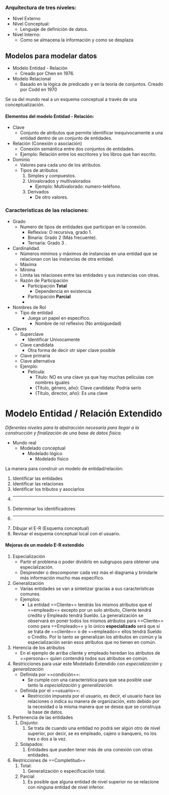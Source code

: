 ### Arquitectura de tres niveles:
- Nivel Externo
- NIvel Conceptual: 
	- Lenguaje de definición de datos. 
- Nivel Interno: 
	- Como se almacena la información y como se desplaza 

## Modelos para modelar datos
- Modelo Entidad - Relación
	- Creado por Chen en 1976. 
- Modelo Relacional
	- Basado en la lógica de predicado y en la teoría de conjuntos. Creado por Codd en 1970

Se va del mundo real a un esquema conceptual a través de una conceptualización. 

#### Elementos del modelo Entidad - Relación:
- Clave
	- Conjunto de atributos que permite identificar inequivocamente a una entidad dentro de un conjunto de entidades. 
- Relación (Conexión o asociación)
	- Conexión semántica entre dos conjuntos de entidades. 
	- Ejemplo: Relación entre los escritores y los libros que han escrito. 
- Dominio
	- Valores para cada uno de los atributos.
	- Tipos de atributos
		1. Simples y compuestos.
		2. Univalorados y multivalorados
			- Ejemplo: Multivalorado: numero-teléfono.
		3. Derivados
			- De otro valores. 

### Caracteristicas de las relaciones:
- Grado
	- Numero de tipos de entidades que participan en la conexión.
		- Reflexiva: O recursiva, grado 1.
		- Binaria: Grado 2 (Más frecuente).
		- Ternaria: Grado 3 .
- Cardinalidad. 
	- Números mínimos y máximos de instancias en una entidad que se relacionan con las instancias de otra entidad. 
	- Máxima
	- Mínima
	- Limita las relaciones entre las entidades y sus instancias con otras.
	- Razón de Participación
		- Participación **Total**
			- Dependencia en existencia
		- Participación **Parcial**
		- 
- Nombres de Rol
	- Tipo de entidad
		- Juega un papel en especifico.
			- Nombre de rol reflexivo (No ambiguedad)
- Claves
	- Superclave 
		- Identificar Univocamente
	- Clave candidata
		- Otra forma de decir otr siper clave posible 
	- Clave primaria
	- Clave alternativa
	- Ejemplo:
		- Película:
			- Título: NO es una clave ya que hay muchas películas con nombres iguales
			- {Título, género, año}: Clave candidata: Podría serlo
			- {Título, director, año}: Es una clave 



# Modelo Entidad / Relación Extendido

*Diferentes niveles para la abstracción necesaria para llegar a la construcción y finalización de una base de datos física.* 
- Mundo real
	- Modelado conceptual
		- Modelado lógico
			- Modelado físico

La manera para construir un modelo de entidad/relación:
1. Identificar las entidades
2. Identificar las relaciones
3. Identificar los tributos y asociarlos
4. ---
5. Determinar los identificadores
6. ---
7. Dibujar el E-R (Esquema conceptual)
8. Revisar el esquema conceptual local con el usuario. 

#### Mejoras de un modelo E-R extendido
1. Especialización
	- Partir el problema o poder dividirlo en subgrupos para obtener una especialización.
	- Desprender o descomponer cada vez más el diagrama y brindarle más información mucho mas especifico.
2. Generalización
	- Varias entidades se van a sintetizar gracias a sus características comunes.
	- Ejemplos:
		- La entidad ==Cliente== tendrás los mismos atributos que el ==empleado== excepto por un solo atributo, Cliente tendrá credito y Empleado tendrá Sueldo. La generalización se observará en poner todos los mismos atributos para ==Cliente== como para ==Empleado== y lo único **especializado** será que si se trata de ==cliente== o de ==empleado== ellos tendrá Sueldo o Credito. Por lo tanto se generalizan los atributos en común y la especialización serán esos atributos que no tienen en común.
3. Herencia de los atributos
	- En el ejemplo de arriba cliente y empleado heredan los atributos de ==persona== quien contendrá todos sus atributos en común. 
4. Restricciones para usar este Modelado Extendido con *especialización* y *generalización*
	- Definida por ==condición==:
		- Se cumple con una característica para que sea posible usar tanto la *especialización* y *generalización*.
	- Definida por el ==usuario==:
		- Restricción impuesta por el usuario, es decir, el usuario hace las relaciones o indica su manera de organización, esto debido por la necesidad o la misma manera que se desea que se construya la base de datos.
5. Pertenencia de las entidades
	1. Disjunto:
		1. Se trata de cuando una entidad no podrá ser algún otro de nivel superior, por decir, se es empleado, cajero o banquero, no los tres o dos a la vez.
	2. Solapados:
		1. Entidades que pueden tener más de una conexión con otras entidades. 
6. Restricciones de ==Completitud==
	1. Total: 
		1. Generalización o especificación total. 
	2. Parcial
		1. Es posible que alguna entidad de nivel superior no se relacione con ninguna entidad de nivel inferior. 
